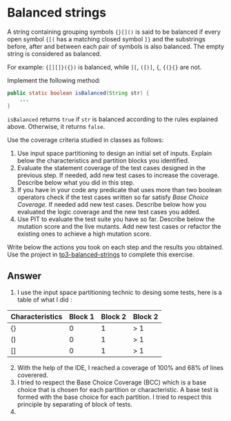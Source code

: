 # Balanced strings

A string containing grouping symbols `{}[]()` is said to be balanced if every open symbol `{[(` has a matching closed symbol `]}` and the substrings before, after and between each pair of symbols is also balanced. The empty string is considered as balanced.

For example: `{[][]}({})` is balanced, while `][`, `([)]`, `{`, `{(}{}` are not.

Implement the following method:

```java
public static boolean isBalanced(String str) {
    ...
}
```

`isBalanced` returns `true` if `str` is balanced according to the rules explained above. Otherwise, it returns `false`.

Use the coverage criteria studied in classes as follows:

1. Use input space partitioning to design an initial set of inputs. Explain below the characteristics and partition blocks you identified.
2. Evaluate the statement coverage of the test cases designed in the previous step. If needed, add new test cases to increase the coverage. Describe below what you did in this step.
3. If you have in your code any predicate that uses more than two boolean operators check if the test cases written so far satisfy *Base Choice Coverage*. If needed add new test cases. Describe below how you evaluated the logic coverage and the new test cases you added.
4. Use PIT to evaluate the test suite you have so far. Describe below the mutation score and the live mutants. Add new test cases or refactor the existing ones to achieve a high mutation score.

Write below the actions you took on each step and the results you obtained.
Use the project in [tp3-balanced-strings](../code/tp3-balanced-strings) to complete this exercise.

## Answer

1. I use the input space partitioning technic to desing some tests, here is a table of what I did :

| Characteristics | Block 1 | Block 2 | Block 2 |
| -------- | -------- | -------- | -------- |
| {}     | 0    | 1     | > 1     |
| () | 0 | 1 |  > 1 |
| []     | 0    | 1     | > 1     |

2. With the help of the IDE, I reached a coverage of 100% and 68% of lines coverered.
3. I tried to respect the Base Choice Coverage (BCC) which is a base choice that is chosen for each partition or characteristic. A base test is formed with the base choice for each partition. I tried to respect this principle by separating of block of tests.
4. 
